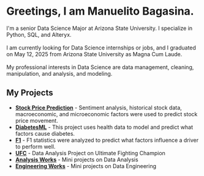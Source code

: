 # Greetings, I am Manuelito Bagasina.

I'm a senior Data Science Major at Arizona State University. I specialize in Python, SQL, and Alteryx. \
\
I am currently looking for Data Science internships or jobs, and I graduated on May 12, 2025 from Arizona State University as Magna Cum Laude.\
\
My professional interests in Data Science are data management, cleaning, manipulation, and analysis, and modeling.  

## My Projects
- **[Stock Price Prediction](https://github.com/ManuelBagasina/DATCapstone)** - Sentiment analysis, historical stock data, macroeconomic, and microeconomic factors were used to predict stock price movement. 
- **[DiabetesML](https://github.com/ManuelBagasina/DiabetesML)** - This project uses health data to model and predict what factors cause diabetes. 
- **[F1](https://github.com/ManuelBagasina/DiabetesML)** - F1 statistics were analyzed to predict what factors influence a driver to perform well.
- **[UFC](https://github.com/ManuelBagasina/UFC)** - Data Analysis Project on Ultimate Fighting Champion
- **[Analysis Works](https://github.com/ManuelBagasina/AnalysisWorks)** - Mini projects on Data Analysis
- **[Engineering Works](https://github.com/ManuelBagasina/Engineering)** - Mini projects on Data Engineering
